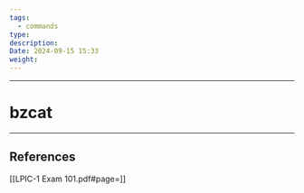 ```yaml
---
tags:
  - commands
type: 
description: 
Date: 2024-09-15 15:33
weight:
---
```


___
# bzcat



___
## References
[[LPIC-1 Exam 101.pdf#page=]]